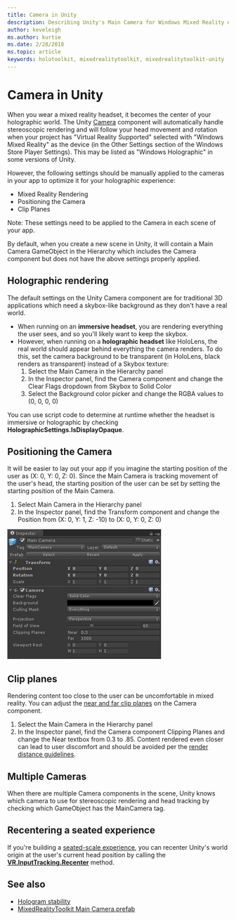 ```yaml
---
title: Camera in Unity
description: Describing Unity's Main Camera for Windows Mixed Reality development.
author: keveleigh
ms.author: kurtie
ms.date: 2/28/2018
ms.topic: article
keywords: holotoolkit, mixedrealitytoolkit, mixedrealitytoolkit-unity
---
```




# Camera in Unity

When you wear a mixed reality headset, it becomes the center of your holographic world. The Unity [Camera](http://docs.unity3d.com/Manual/class-Camera.html) component will automatically handle stereoscopic rendering and will follow your head movement and rotation when your project has "Virtual Reality Supported" selected with "Windows Mixed Reality" as the device (in the Other Settings section of the Windows Store Player Settings). This may be listed as "Windows Holographic" in some versions of Unity.

However, the following settings should be manually applied to the cameras in your app to optimize it for your holographic experience:
* Mixed Reality Rendering
* Positioning the Camera
* Clip Planes

Note: These settings need to be applied to the Camera in each scene of your app.

By default, when you create a new scene in Unity, it will contain a Main Camera GameObject in the Hierarchy which includes the Camera component but does not have the above settings properly applied.

## Holographic rendering

The default settings on the Unity Camera component are for traditional 3D applications which need a skybox-like background as they don't have a real world.
* When running on an **immersive headset**, you are rendering everything the user sees, and so you'll likely want to keep the skybox.
* However, when running on a **holographic headset** like HoloLens, the real world should appear behind everything the camera renders. To do this, set the camera background to be transparent (in HoloLens, black renders as transparent) instead of a Skybox texture:
    1. Select the Main Camera in the Hierarchy panel
    2. In the Inspector panel, find the Camera component and change the Clear Flags dropdown from Skybox to Solid Color
    3. Select the Background color picker and change the RGBA values to (0, 0, 0, 0)

You can use script code to determine at runtime whether the headset is immersive or holographic by checking **HolographicSettings.IsDisplayOpaque**.

## Positioning the Camera

It will be easier to lay out your app if you imagine the starting position of the user as (X: 0, Y: 0, Z: 0). Since the Main Camera is tracking movement of the user's head, the starting position of the user can be set by setting the starting position of the Main Camera.
1. Select Main Camera in the Hierarchy panel
2. In the Inspector panel, find the Transform component and change the Position from (X: 0, Y: 1, Z: -10) to (X: 0, Y: 0, Z: 0)

![Camera in the Inspector pane in Unity](images/maincamera-350px.png)

## Clip planes

Rendering content too close to the user can be uncomfortable in mixed reality. You can adjust the [near and far clip planes](hologram-stability.md#hologram-render-distances) on the Camera component.
1. Select the Main Camera in the Hierarchy panel
2. In the Inspector panel, find the Camera component Clipping Planes and change the Near textbox from 0.3 to .85. Content rendered even closer can lead to user discomfort and should be avoided per the [render distance guidelines](hologram-stability.md#hologram-render-distances).

## Multiple Cameras

When there are multiple Camera components in the scene, Unity knows which camera to use for stereoscopic rendering and head tracking by checking which GameObject has the MainCamera tag.

## Recentering a seated experience

If you're building a [seated-scale experience](coordinate-systems.md), you can recenter Unity's world origin at the user's current head position by calling the **[VR.InputTracking.Recenter](https://docs.unity3d.com/ScriptReference/VR.InputTracking.Recenter.html)** method.

## See also
* [Hologram stability](hologram-stability.md)
* [MixedRealityToolkit Main Camera.prefab](https://github.com/Microsoft/MixedRealityToolkit-Unity/tree/master/Assets/HoloToolkit/Input/Prefabs)
